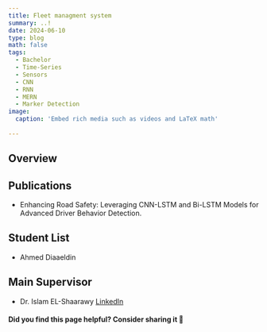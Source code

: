 ```yaml
---
title: Fleet managment system
summary: ..!
date: 2024-06-10
type: blog
math: false
tags:
  - Bachelor
  - Time-Series
  - Sensors
  - CNN
  - RNN
  - MERN
  - Marker Detection
image:
  caption: 'Embed rich media such as videos and LaTeX math'
  
---
```


## Overview

## Publications
- Enhancing Road Safety: Leveraging CNN-LSTM and Bi-LSTM Models for Advanced Driver Behavior Detection.

## Student List
- Ahmed Diaaeldin

## Main Supervisor
- Dr. Islam EL-Shaarawy [LinkedIn](https://www.linkedin.com/in/islamelshaarawy/?locale=ar_AE)

#### Did you find this page helpful? Consider sharing it 🙌

